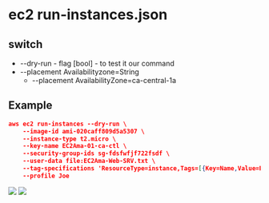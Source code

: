 # ec2 run-instances.json

## switch
* --dry-run - flag [bool] - to test it our command
* --placement Availabilityzone=String
	* --placement AvailabilityZone=ca-central-1a

## Example
````json
aws ec2 run-instances --dry-run \
	--image-id ami-020caff809d5a5307 \
	--instance-type t2.micro \
	--key-name EC2Ama-01-ca-ctl \
 	--security-group-ids sg-fdsfwfjf722fsdf \
	--user-data file:EC2Ama-Web-SRV.txt \
 	--tag-specifications 'ResourceType=instance,Tags=[{Key=Name,Value=EC2Ama-01}]' \
 	--profile Joe
````
[<img src="https://i.imgur.com/EYx3kzs.png">](https://i.imgur.com/EYx3kzs.png)
[<img src="https://i.imgur.com/zhl3RNf.png">](https://i.imgur.com/zhl3RNf.png)
